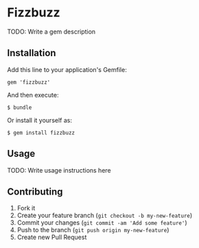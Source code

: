 # Fizzbuzz

TODO: Write a gem description

## Installation

Add this line to your application's Gemfile:

    gem 'fizzbuzz'

And then execute:

    $ bundle

Or install it yourself as:

    $ gem install fizzbuzz

## Usage

TODO: Write usage instructions here

## Contributing

1. Fork it
2. Create your feature branch (`git checkout -b my-new-feature`)
3. Commit your changes (`git commit -am 'Add some feature'`)
4. Push to the branch (`git push origin my-new-feature`)
5. Create new Pull Request
